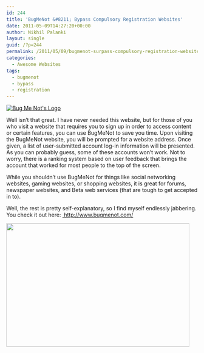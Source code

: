 ```yaml
---
id: 244
title: 'BugMeNot &#8211; Bypass Compulsory Registration Websites'
date: 2011-05-09T14:27:20+00:00
author: Nikhil Palanki
layout: single
guid: /?p=244
permalink: /2011/05/09/bugmenot-surpass-compulsory-registration-websites/
categories:
  - Awesome Websites
tags:
  - bugmenot
  - bypass
  - registration
---
```

<a href="/2011/05/09/bugmenot-surpass-compulsory-registration-websites/logo2/" rel="attachment wp-att-246"><img class="aligncenter size-full wp-image-246" src="/wp-content/uploads/2011/05/logo2.gif" alt="Bug Me Not's Logo" width="308" height="96" srcset="/wp-content/uploads/2011/05/logo2.gif 308w, /wp-content/uploads/2011/05/logo2-300x93.gif 300w" sizes="(max-width: 308px) 100vw, 308px" /></a>

Well isn&#8217;t that great. I have never needed this website, but for those of you who visit a website that requires you to sign up in order to access content or certain features, you can use BugMeNot to save you time. Upon visiting the BugMeNot website, you will be prompted for a website address. Once given, a list of user-submitted account log-in information will be presented. As you can probably guess, some of these accounts won&#8217;t work. Not to worry, there is a ranking system based on user feedback that brings the account that worked for most people to the top of the screen.

While you shouldn&#8217;t use BugMeNot for things like social networking websites, gaming websites, or shopping websites, it is great for forums, newspaper websites, and Beta web services (that are tough to get accepted in to).

Well, the rest is pretty self-explanatory, so I find myself endlessly jabbering. You check it out here: <a title="BugMeNot" href="http://www.bugmenot.com" target="_blank"> http://www.bugmenot.com/</a>

<img class="aligncenter size-full wp-image-247" src="/wp-content/uploads/2011/05/bugmenot-disposable-logins.jpg" alt="" width="482" height="324" srcset="/wp-content/uploads/2011/05/bugmenot-disposable-logins.jpg 482w, /wp-content/uploads/2011/05/bugmenot-disposable-logins-300x201.jpg 300w" sizes="(max-width: 482px) 100vw, 482px" />
